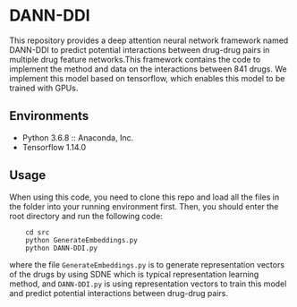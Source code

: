 # DANN-DDI
This repository provides a deep attention neural network framework named DANN-DDI to predict potential interactions between drug-drug pairs in multiple drug feature networks.This framework contains the code to implement the method and data on the interactions between 841 drugs.
We implement this model based on tensorflow, which enables this model to be trained with GPUs.

## Environments
- Python 3.6.8 :: Anaconda, Inc.
- Tensorflow 1.14.0

## Usage
​When using this code, you need to clone this repo and load all the files in the folder into your running environment first. Then, you should enter the root directory and run the following code:
```
    cd src
    python GenerateEmbeddings.py
    python DANN-DDI.py
```
where the file `GenerateEmbeddings.py` is to generate representation vectors of the drugs by using SDNE which is typical representation learning method, and `DANN-DDI.py` is using representation vectors to train this model and predict potential interactions between drug-drug pairs.
